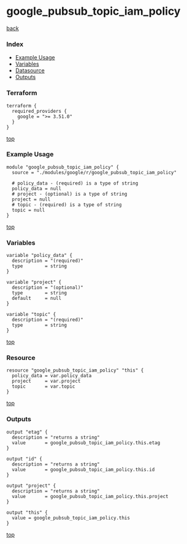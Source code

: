 # google_pubsub_topic_iam_policy

[back](../google.md)

### Index

- [Example Usage](#example-usage)
- [Variables](#variables)
- [Datasource](#datasource)
- [Outputs](#outputs)

### Terraform

```hcl
terraform {
  required_providers {
    google = ">= 3.51.0"
  }
}
```

[top](#index)

### Example Usage

```hcl
module "google_pubsub_topic_iam_policy" {
  source = "./modules/google/r/google_pubsub_topic_iam_policy"

  # policy_data - (required) is a type of string
  policy_data = null
  # project - (optional) is a type of string
  project = null
  # topic - (required) is a type of string
  topic = null
}
```

[top](#index)

### Variables

```hcl
variable "policy_data" {
  description = "(required)"
  type        = string
}

variable "project" {
  description = "(optional)"
  type        = string
  default     = null
}

variable "topic" {
  description = "(required)"
  type        = string
}
```

[top](#index)

### Resource

```hcl
resource "google_pubsub_topic_iam_policy" "this" {
  policy_data = var.policy_data
  project     = var.project
  topic       = var.topic
}
```

[top](#index)

### Outputs

```hcl
output "etag" {
  description = "returns a string"
  value       = google_pubsub_topic_iam_policy.this.etag
}

output "id" {
  description = "returns a string"
  value       = google_pubsub_topic_iam_policy.this.id
}

output "project" {
  description = "returns a string"
  value       = google_pubsub_topic_iam_policy.this.project
}

output "this" {
  value = google_pubsub_topic_iam_policy.this
}
```

[top](#index)